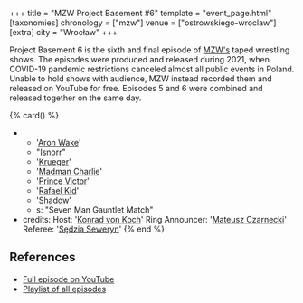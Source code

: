 +++
title = "MZW Project Basement #6"
template = "event_page.html"
[taxonomies]
chronology = ["mzw"]
venue = ["ostrowskiego-wroclaw"]
[extra]
city = "Wrocław"
+++

Project Basement 6 is the sixth and final episode of [MZW's](@/o/mzw.md) taped wrestling shows. The episodes were produced and released during 2021, when COVID-19 pandemic restrictions canceled almost all public events in Poland. Unable to hold shows with audience, MZW instead recorded them and released on YouTube for free. Episodes 5 and 6 were combined and released together on the same day.

{% card() %}
- - '[Aron Wake](@/w/aron-wake.md)'
  - "[Isnorr](@/w/isnorr.md)"
  - '[Krueger](@/w/olgierd.md)'
  - '[Madman Charlie](@/w/madman-charlie.md)'
  - '[Prince Victor](@/w/vic-golden.md)'
  - '[Rafael Kid](@/w/rafael-kid.md)'
  - '[Shadow](@/w/shadow.md)'
  - s: "Seven Man Gauntlet Match"
- credits:
    Host: '[Konrad von Koch](@/w/konrad-von-koch.md)'
    Ring Announcer: '[Mateusz Czarnecki](@/w/mateusz-czarnecki.md)'
    Referee: '[Sędzia Seweryn](@/w/sedzia-seweryn.md)'
{% end %}

## References

* [Full episode on YouTube](https://youtu.be/nNkw2gdrWa4)
* [Playlist of all episodes](https://www.youtube.com/playlist?list=PL9jkhNR2Sx8gOYpibA7twIBHV7w3iyLB2)
